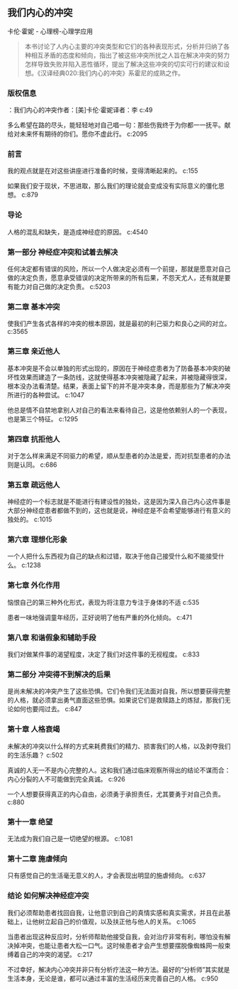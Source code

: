 ## 我们内心的冲突

卡伦·霍妮  -  心理榜-心理学应用

> 本书讨论了人内心主要的冲突类型和它们的各种表现形式，分析并归纳了各种相互矛盾的态度和倾向，指出了被这些冲突所扰之人旨在解决冲突的努力怎样导致失败并陷入恶性循环，提出了解决这些冲突的切实可行的建议和设想。《汉译经典020:我们内心的冲突》系霍尼的成熟之作。


### 版权信息

：我们内心的冲突作者：[美]卡伦·霍妮译者：李 c:49

多么希望在路的尽头，能轻轻地对自己唱一句：那些伤我终于为你都一一抚平。献给对未来怀有期待的你们。愿你不虚此行。 c:2095

### 前言

我的观点就是在对这些讲座进行准备的时候，变得清晰起来的。 c:155

如果我们安于现状，不思进取，那么我们的理论就会变成没有实际意义的僵化思想。 c:879

### 导论

人格的混乱和缺失，是造成神经症的原因。 c:4540

### 第一部分 神经症冲突和试着去解决

任何决定都有错误的风险，所以一个人做决定必须有一个前提，那就是愿意对自己做的决定负责，愿意承受错误的决定所带来的所有后果，不怨天尤人，还有就是要有能力对自己做的决定负责。 c:5203

### 第二章 基本冲突

使我们产生各式各样的冲突的根本原因，就是最初的利己驱力和良心之间的对立。 c:3565

### 第三章 亲近他人

基本冲突是不会以单独的形式出现的，原因在于神经症患者为了防备基本冲突的破坏性效果而建造了一条防线，这就使得基本冲突被隐藏了起来，并被隐藏得很深，根本没办法看清楚。结果，表面上留下的并不是冲突本身，而是那些为了解决冲突所进行的各种尝试。 c:1047

他总是情不自禁地拿别人对自己的看法来看待自己，这是他依赖别人的一个表现，也是第三个特征。 c:1295

### 第四章 抗拒他人

对于怎么样来满足不同驱力的希望，顺从型患者的办法是爱，而对抗型患者的办法则是认同。 c:686

### 第五章 疏远他人

神经症的一个标志就是不能进行有建设性的独处，这是因为深入自己内心这件事是大部分神经症患者都做不到的，这也就是说，神经症是不会希望能够进行有意义的独处的。 c:1015

### 第六章 理想化形象

一个人把什么东西视为自己的缺点和过错，取决于他自己接受什么和不能接受什么。 c:1238

### 第七章 外化作用

恼恨自己的第三种外化形式，表现为将注意力专注于身体的不适 c:535

患者一味地强调童年经历，正好说明了他有严重的外化倾向。 c:471

### 第八章 和谐假象和辅助手段

我们对做某件事的渴望程度，决定了我们对这件事的无视程度。 c:833

### 第二部分 冲突得不到解决的后果

是尚未解决的冲突产生了这些恐惧。它们令我们无法面对自我，所以想要获得完整的人格，就必须拿出勇气直面这些恐惧。如果说它们是救赎路上的炼狱，那我们无论如何也要闯过去。 c:847

### 第十章 人格衰竭

未解决的冲突以什么样的方式来耗费我们的精力、损害我们的人格，以及剥夺我们的生活乐趣？ c:502

真诚的人无一不是内心完整的人。这和我们通过临床观察所得出的结论不谋而合：内心分裂的人不可能做到完全真诚。 c:926

一个人想要获得真正的内心自由，必须勇于承担责任，尤其要勇于对自己负责。 c:880

### 第十一章 绝望

无法成为我们自己是一切绝望的根源。 c:1081

### 第十二章 施虐倾向

只有感觉自己的生活毫无意义的人，才会表现出明显的施虐倾向。 c:637

### 结论 如何解决神经症冲突

我们必须帮助患者找回自我，让他意识到自己的真情实感和真实需求，并且在此基础上，让他树立起自己的价值观，以及扶正他与他人的关系。 c:1065

当患者出现这种反应时，分析师帮助他接受自我，会对治疗非常有利，哪怕没有解决掉冲突，也能让患者大松一口气。这时候患者才会产生想要摆脱像蜘蛛网一般束缚着自己的冲突的渴望。 c:217

不过幸好，解决内心冲突并非只有分析疗法这一种方法。最好的“分析师”其实就是生活本身，无论是谁，都可以通过丰富的生活经历来完善自己的人格。 c:950